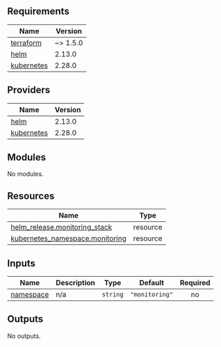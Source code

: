 <!-- BEGIN_TF_DOCS -->
## Requirements

| Name | Version |
|------|---------|
| <a name="requirement_terraform"></a> [terraform](#requirement\_terraform) | ~> 1.5.0 |
| <a name="requirement_helm"></a> [helm](#requirement\_helm) | 2.13.0 |
| <a name="requirement_kubernetes"></a> [kubernetes](#requirement\_kubernetes) | 2.28.0 |

## Providers

| Name | Version |
|------|---------|
| <a name="provider_helm"></a> [helm](#provider\_helm) | 2.13.0 |
| <a name="provider_kubernetes"></a> [kubernetes](#provider\_kubernetes) | 2.28.0 |

## Modules

No modules.

## Resources

| Name | Type |
|------|------|
| [helm_release.monitoring_stack](https://registry.terraform.io/providers/hashicorp/helm/2.13.0/docs/resources/release) | resource |
| [kubernetes_namespace.monitoring](https://registry.terraform.io/providers/hashicorp/kubernetes/2.28.0/docs/resources/namespace) | resource |

## Inputs

| Name | Description | Type | Default | Required |
|------|-------------|------|---------|:--------:|
| <a name="input_namespace"></a> [namespace](#input\_namespace) | n/a | `string` | `"monitoring"` | no |

## Outputs

No outputs.
<!-- END_TF_DOCS -->
